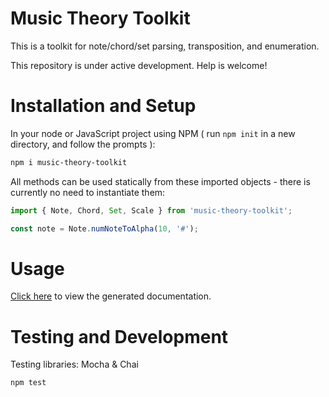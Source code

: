 # Music Theory Toolkit

This is a toolkit for note/chord/set parsing, transposition, and enumeration.

This repository is under active development. Help is welcome!

# Installation and Setup

In your node or JavaScript project using NPM ( run `npm init` in a new directory, and follow the prompts ):

```bash
npm i music-theory-toolkit
```

All methods can be used statically from these imported objects - there is currently no need to instantiate them:

```javascript
import { Note, Chord, Set, Scale } from 'music-theory-toolkit';

const note = Note.numNoteToAlpha(10, '#');
```

# Usage

[Click here](docs/README.md) to view the generated documentation.

# Testing and Development

Testing libraries: Mocha & Chai

    npm test
